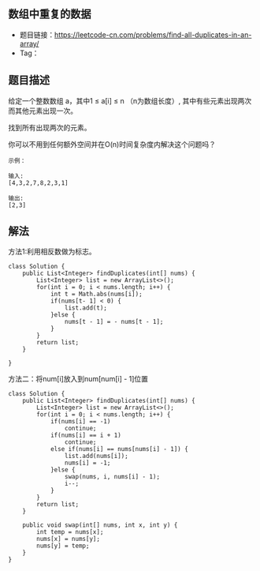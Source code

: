 ## 数组中重复的数据

- 题目链接：https://leetcode-cn.com/problems/find-all-duplicates-in-an-array/
- Tag：

## 题目描述
给定一个整数数组 a，其中1 ≤ a[i] ≤ n （n为数组长度）, 其中有些元素出现两次而其他元素出现一次。

找到所有出现两次的元素。

你可以不用到任何额外空间并在O(n)时间复杂度内解决这个问题吗？
```
示例：

输入:
[4,3,2,7,8,2,3,1]

输出:
[2,3]

```

## 解法
方法1:利用相反数做为标志。
```
class Solution {
    public List<Integer> findDuplicates(int[] nums) {
        List<Integer> list = new ArrayList<>();
        for(int i = 0; i < nums.length; i++) {
            int t = Math.abs(nums[i]);
            if(nums[t- 1] < 0) {
                list.add(t);
            }else {
                nums[t - 1] = - nums[t - 1];
            }
        } 
        return list;                                                              
    }

}
```

方法二：将num[i]放入到num[num[i] - 1]位置
```
class Solution {
    public List<Integer> findDuplicates(int[] nums) {
        List<Integer> list = new ArrayList<>();
        for(int i = 0; i < nums.length; i++) {
            if(nums[i] == -1)
                continue;
            if(nums[i] == i + 1)
                continue;
            else if(nums[i] == nums[nums[i] - 1]) {
                list.add(nums[i]);
                nums[i] = -1;
            }else {
                swap(nums, i, nums[i] - 1);
                i--;
            }
        }
        return list;                                                              
    }
    
    public void swap(int[] nums, int x, int y) {
        int temp = nums[x];
        nums[x] = nums[y];
        nums[y] = temp;
    }
}
```